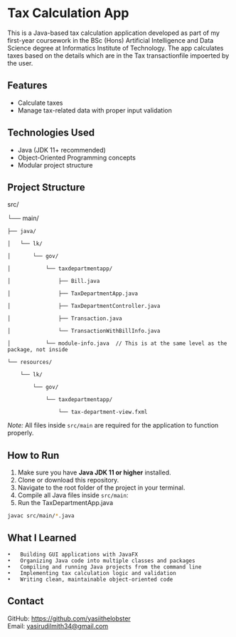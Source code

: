 # Tax Calculation App

This is a Java-based tax calculation application developed as part of my first-year coursework in the BSc (Hons) Artificial Intelligence and Data Science degree at Informatics Institute of Technology. The app calculates taxes based on the details which are in the Tax transactionfile impoerted by the user.

## Features

- Calculate taxes
- Manage tax-related data with proper input validation

## Technologies Used

- Java (JDK 11+ recommended)
- Object-Oriented Programming concepts
- Modular project structure

## Project Structure
src/

└── main/

    ├── java/
    
    │   └── lk/
    
    │       └── gov/
    
    │           └── taxdepartmentapp/
    
    │               ├── Bill.java
    
    │               ├── TaxDepartmentApp.java
    
    │               ├── TaxDepartmentController.java
    
    │               ├── Transaction.java
    
    │               └── TransactionWithBillInfo.java
    
    │           └── module-info.java  // This is at the same level as the package, not inside
    
    └── resources/
    
        └── lk/
        
            └── gov/
            
                └── taxdepartmentapp/
                
                    └── tax-department-view.fxml

*Note:* All files inside `src/main` are required for the application to function properly.

## How to Run

1. Make sure you have **Java JDK 11 or higher** installed.
2. Clone or download this repository.
3. Navigate to the root folder of the project in your terminal.
4. Compile all Java files inside `src/main`:
5. Run the TaxDepartmentApp.java

```bash
javac src/main/*.java
```

## What I Learned
	•	Building GUI applications with JavaFX
	•	Organizing Java code into multiple classes and packages
	•	Compiling and running Java projects from the command line
	•	Implementing tax calculation logic and validation
	•	Writing clean, maintainable object-oriented code

## Contact

GitHub: https://github.com/yasiithelobster  
Email: yasirudilmith34@gmail.com
